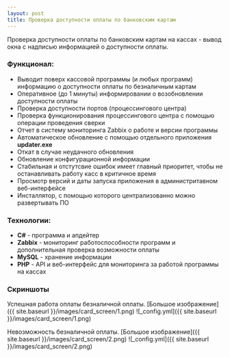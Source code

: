 ```yaml
---
layout: post
title: Проверка доступности оплаты по банковским картам
---
```


Проверка доступности оплаты по банковским картам на кассах - вывод окна с надписью информацией о доступности оплаты.

### Функционал:
- Выводит поверх кассовой программы (и любых программ) информацию о доступности оплаты по безналичным картам
- Оперативное (до 1 минуты) информировании о возобновлении доступности оплаты
- Проверка доступности портов (процессингового центра)
- Проверка функционирования процессингового центра с помощью операции проведения сверки
- Отчет в систему мониторинга Zabbix о работе и версии программы
- Автоматическое обновление с помощью отдельного приложения **updater.exe**
- Откат в случае неудачного обновления
- Обновление конфигурационной информации
- Стабильная и отстутсвие ошибок имеет главный приоритет, чтобы не останавливать работу касс в критичное время
- Просмотр версий и даты запуска приложения в администритавном веб-интерфейсе
- Инсталлятор, с помощью которого централизованно можно развертывать ПО
<!--more-->

### Технологии:
- **C#** - программа и апдейтер
- **Zabbix** - мониторинг работоспособности программ и дополнительная проверка возможности оплаты
- **MySQL** - хранение информации
- **PHP** - API и веб-интерфейс для мониторинга за работой программы на кассах

### Скриншоты
Успешная работа оплаты безналичной оплаты. [Большое изображение]({{ site.baseurl }}/images/card_screen/1.png)
![_config.yml]({{ site.baseurl }}/images/card_screen/1.png)

Невозможность безналичной оплаты. [Большое изображение]({{ site.baseurl }}/images/card_screen/2.png)
![_config.yml]({{ site.baseurl }}/images/card_screen/2.png)
